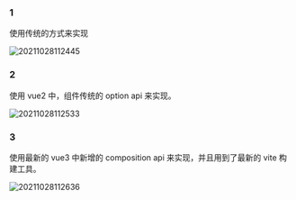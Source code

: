 ### 1

使用传统的方式来实现

![20211028112445](https://cdn.jsdelivr.net/gh/123taojiale/dahuyou_picture@main/blogs/20211028112445.png)

### 2

使用 vue2 中，组件传统的 option api 来实现。

![20211028112533](https://cdn.jsdelivr.net/gh/123taojiale/dahuyou_picture@main/blogs/20211028112533.png)

### 3

使用最新的 vue3 中新增的 composition api 来实现，并且用到了最新的 vite 构建工具。

![20211028112636](https://cdn.jsdelivr.net/gh/123taojiale/dahuyou_picture@main/blogs/20211028112636.png)
